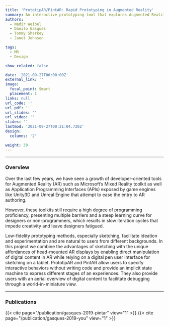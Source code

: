 ```yaml
---
title: 'PrototipAR/PintAR: Rapid Prototyping in Augmented Reality'
summary: An interactive prototyping tool that explores Augmented Reality for the design of interactive spatial experiences.
authors: 
  - Nadir Weibel
  - Danilo Gasques
  - Tommy Sharkey
  - Janet Johnson

tags:
  - MR
  - Design

show_related: false

date: '2021-09-27T00:00:00Z'
external_link: ''
image:
  focal_point: Smart
  placement: 1
links: null
url_code: ''
url_pdf: ''
url_slides: ''
url_video: ''
slides: ''
lastmod: '2021-09-27T00:21:04.720Z'
design:
  columns: '2'

weight: 30
---
```


[//]: # (
<small> *Artistic rendering of ARTEMIS and its features. Left: a Novice Surgeon in Augmented Reality receiving help from a remote expert. Right: a Remote Expert Surgeon in VR interacting with a 3D point-cloud of the patient, and engaging with the novice on a surgical procedure.*</small>
)

------

### Overview

Over the last few years, we have seen a growth of developer-oriented tools for Augmented Reality
(AR) such as Microsoft’s Mixed Reality toolkit as well as Application Programming Interfaces (APIs) exposed by game engines like Unity3D and Unreal Engine that attempt to ease the entry to AR authoring. 

However, these toolkits still require a high degree of programming proficiency, presenting multiple barriers and a steep learning curve for designers or non-programmers, which results in slow iteration cycles that impede creativity and leave designers fatigued.

Low-fidelity prototyping methods, especially sketching, facilitate ideation and experimentation and are natural to users from different backgrounds. In this project we combine the advantages of sketching with the unique affordances of head-mounted AR displays by enabling direct manipulation of digital content in AR while relying on a digital pen user interface for sketching on a tablet. PrototipAR and PintAR allow users to specify interactive behaviors without writing code and provide an implicit state machine to express different stages of an experiences. They also provide users with
an aerial overview of digital content to facilitate debugging through a world-in-miniature view.

------
<!---
### Funding and External Collaborations

UnBIASED ia a 5-year project, funded by the National Library of Medicine (NLMR01LM013301), and it is a collaboration between the University of Washington and the [HXI Lab](https://hxi.ucsd.edu) at UC San Diego. Our ultimate goal is to create tools to support patients and the next generation of doctors to have bias-free interactions that promote healthcare access, quality, and equity.


<div style="display: flex; justify-content:space-around; align-items: center;">
<img src="/images/UW.png" style="height: 50px;"> 
<img src="/images/NIH_Logo.jpg" style="height: 80px;"> 
<img src="/images/nih-nlm.png" style="height: 50px;">
</div>

------
--->
### Publications

{{< cite page="/publication/gasques-2019-pintar" view="1" >}} 
{{< cite page="/publication/gasques-2019-you" view="1" >}} 

